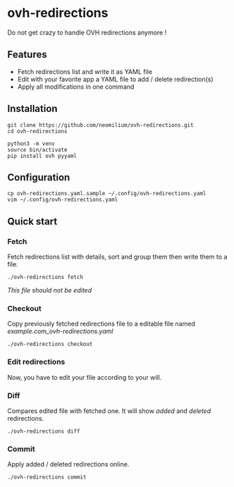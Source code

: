# ovh-redirections

Do not get crazy to handle OVH redirections anymore !

## Features

* Fetch redirections list and write it as YAML file
* Edit with your favorite app a YAML file to add / delete redirection(s)
* Apply all modifications in one command

## Installation

```
git clone https://github.com/neomilium/ovh-redirections.git
cd ovh-redirections
```

```
python3 -m venv
source bin/activate
pip install ovh pyyaml
```

## Configuration

```
cp ovh-redirections.yaml.sample ~/.config/ovh-redirections.yaml
vim ~/.config/ovh-redirections.yaml
```

## Quick start

### Fetch

Fetch redirections list with details, sort and group them then write them to a file.

```
./ovh-redirections fetch
```

*This file should not be edited*

### Checkout

Copy previously fetched redirections file to a editable file named *example.com_ovh-redirections.yaml*

```
./ovh-redirections checkout
```

### Edit redirections

Now, you have to edit your file according to your will.

### Diff

Compares edited file with fetched one.
It will show *added* and *deleted* redirections.


```
./ovh-redirections diff
```

### Commit

Apply added / deleted redirections online.

```
./ovh-redirections commit
```
